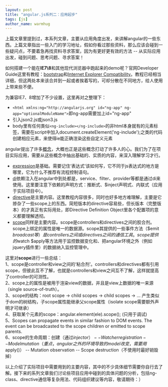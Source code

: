 ```yaml
---
layout: post
title: "angular.js系列二：应用起步"
tags: [js]
author_name: warmhug
---
```


上篇文章里提到过，本系列文章，主要从应用角度出发，来讲解angular的一些东西。上篇文章指出一些入门的学习地址，假如你看过那些资料，那么应该会碰到一些疑问点，不要着急再找资料寻求答案，因为有更好更有效的方法 -- 从实际应用出发，碰到问题、思考问题、寻求答案！

如何搭建一个能在**IE7\8**和其他现代浏览器中跑起来的demo呢？官网Developer Guide这里有教程：[bootstrap](http://docs.angularjs.org/guide/bootstrap)和[Internet Explorer Compatibility](http://docs.angularjs.org/guide/ie)。教程已经相当详细，但这两处本来该合并到一起或者挨着写的，可却分散在不同地方，给人使用上带来些不便。

为兼容IE7、8增加了不少设置，这里再对之整理下：

- `<html xmlns:ng="http://angularjs.org" id="ng-app" ng-app="optionalModuleName">`即ng-app需要加上id="ng-app"
- 引入json2.js或json3.js
- body里有任何类似`<ng-include></ng-include>`的非html本身就有的元素标签，需要在script中加入document.createElement('ng-include');之类的代码创建相应元素，来使得ie能正确渲染这些自定义元素

angular提出了许多[概念](http://docs.angularjs.org/guide/concepts)，大概也正是这些概念打动了许多人的心。我们为了在项目实际应用，需要从这些概念中抽出基础的、实质的内容，来深入理解学习才行。

- [expression](http://docs.angularjs.org/guide/expression)是基础。需要记住‘表达式’该如何写，它不同于js表达式的地方是哪里，它为什么不推荐有流程控制语句。
- [di](http://docs.angularjs.org/guide/di)依赖注入在angular中到处都是，service、filter、provider等都是通过di来使用。这里要注意下依赖的声明方式：推断式、$inject声明式、内联式（应用于实际项目中）。
- [directive](http://docs.angularjs.org/guide/directive)是主要内容。这里教程内容很多，同时也好多地方难理解，主要是它掺杂了一些scope上的东西。简短版本的directive容易些，但长版本（完整版本）的才真正有实际用处，即Directive Definition Object里各个配置项的意义都要理解透彻。
- [scope](http://docs.angularjs.org/guide/scope)同样是主要内容。scope是controllers和directives之间的胶合剂。scope上绑定的属性是唯一的数据源。scope其提供的一些事件方法（$emit $broadcast等）是controllers之间或directives之间的通信工具。scope提供的$watch $apply等方法用于监控数据变化和、把angular环境之外（例如jquery插件里）的数据纳入监控管理中。

这里对**scope**进行一些总结：  
1、scope是controller和view之间的‘粘合剂’。controllers和directives都有引用scope，但彼此互不了解，也就是controllers和view之间互不了解，这样就提高了controller的可测性。  
2、scope上的属性是被用于渲染view的数据，并且是view上数据的唯一来源（single source-of-truth）。  
3、scope的结构：root scope → child scopes → child scopes → ... 产生类似于dom的树结构，子scope属性能继承父scope属性（isolate scope需要额外声明才可继承）  
4、获取某个元素的scope：angular.element(ele).scope(); (只用于调试)  
5、Scopes can propagate events in similar fashion to DOM events. The event can be broadcasted to the scope children or emitted to scope parents.  
6、scope的生命周期：创建（通过$injector）-- Watcher registration -- Model mutation（重点，angular之外的环境导致的model改变，需要用$apply()） -- Mutation observation -- Scope destruction（不使用时最好销毁掉）

以上介绍了实际项目中需要用到的主要内容，其中的不少具体细节需要你自行去了解。接下来的系列文章我们讨论些项目应用中碰到的具体问题的分析，包括ng-class、directive通信等复杂用法、代码组织建议等内容，敬请期待：）
